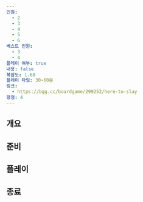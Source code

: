 ```yaml
---
인원:
  - 2
  - 3
  - 4
  - 5
  - 6
베스트 인원:
  - 3
  - 4
플레이 여부: true
내용: false
복잡도: 1.68
플레이 타임: 30~60분
링크:
  - https://bgg.cc/boardgame/299252/here-to-slay
평점: 4
---
```

## 개요
## 준비
## 플레이
## 종료